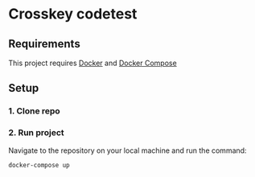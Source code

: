 # Crosskey codetest
## Requirements
This project requires [Docker](https://www.docker.com) and [Docker Compose](https://docs.docker.com/compose/)
## Setup
### 1. Clone repo
### 2. Run project
Navigate to the repository on your local machine and run the command:

`docker-compose up`